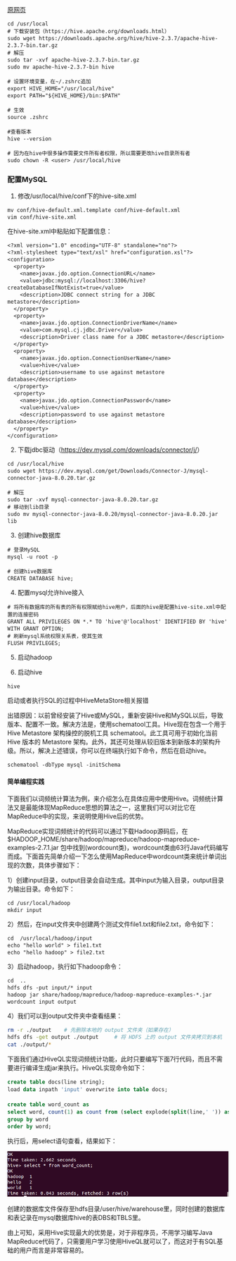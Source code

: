 [原网页](<http://dblab.xmu.edu.cn/blog/install-hive/>)
```
cd /usr/local
# 下载安装包（https://hive.apache.org/downloads.html）
sudo wget https://downloads.apache.org/hive/hive-2.3.7/apache-hive-2.3.7-bin.tar.gz
# 解压
sudo tar -xvf apache-hive-2.3.7-bin.tar.gz
sudo mv apache-hive-2.3.7-bin hive

# 设置环境变量，在~/.zshrc追加
export HIVE_HOME="/usr/local/hive"
export PATH="${HIVE_HOME}/bin:$PATH"

# 生效
source .zshrc

#查看版本
hive --version

# 因为在hive中很多操作需要文件所有者权限，所以需要更改hive目录所有者
sudo chown -R <user> /usr/local/hive
```

### 配置MySQL

1. 修改/usr/local/hive/conf下的hive-site.xml

```
mv conf/hive-default.xml.template conf/hive-default.xml
vim conf/hive-site.xml
```

在hive-site.xml中粘贴如下配置信息：

```
<?xml version="1.0" encoding="UTF-8" standalone="no"?>
<?xml-stylesheet type="text/xsl" href="configuration.xsl"?>
<configuration>
  <property>
    <name>javax.jdo.option.ConnectionURL</name>
    <value>jdbc:mysql://localhost:3306/hive?createDatabaseIfNotExist=true</value>
    <description>JDBC connect string for a JDBC metastore</description>
  </property>
  <property>
    <name>javax.jdo.option.ConnectionDriverName</name>
    <value>com.mysql.cj.jdbc.Driver</value>
    <description>Driver class name for a JDBC metastore</description>
  </property>
  <property>
    <name>javax.jdo.option.ConnectionUserName</name>
    <value>hive</value>
    <description>username to use against metastore database</description>
  </property>
  <property>
    <name>javax.jdo.option.ConnectionPassword</name>
    <value>hive</value>
    <description>password to use against metastore database</description>
  </property>
</configuration>
```

2. 下载jdbc驱动（<https://dev.mysql.com/downloads/connector/j/>）

```
cd /usr/local/hive
sudo wget https://dev.mysql.com/get/Downloads/Connector-J/mysql-connector-java-8.0.20.tar.gz

# 解压
sudo tar -xvf mysql-connector-java-8.0.20.tar.gz
# 移动到lib目录
sudo mv mysql-connector-java-8.0.20/mysql-connector-java-8.0.20.jar lib
```

3. 创建hive数据库
```
# 登录MySQL
mysql -u root -p

# 创建hive数据库
CREATE DATABASE hive;
```

4. 配置mysql允许hive接入
```
# 将所有数据库的所有表的所有权限赋给hive用户，后面的hive是配置hive-site.xml中配置的连接密码
GRANT ALL PRIVILEGES ON *.* TO 'hive'@'localhost' IDENTIFIED BY 'hive' WITH GRANT OPTION;
# 刷新mysql系统权限关系表，使其生效
FLUSH PRIVILEGES;
```

5. 启动hadoop

6. 启动hive

```
hive
```

启动或者执行SQL的过程中HiveMetaStore相关报错

出错原因：以前曾经安装了Hive或MySQL，重新安装Hive和MySQL以后，导致版本、配置不一致。解决方法是，使用schematool工具。Hive现在包含一个用于 Hive Metastore 架构操控的脱机工具 schematool。此工具可用于初始化当前 Hive 版本的 Metastore 架构。此外，其还可处理从较旧版本到新版本的架构升级。所以，解决上述错误，你可以在终端执行如下命令，然后在启动hive。

```
schematool -dbType mysql -initSchema
```

#### 简单编程实践

下面我们以词频统计算法为例，来介绍怎么在具体应用中使用Hive。词频统计算法又是最能体现MapReduce思想的算法之一，这里我们可以对比它在MapReduce中的实现，来说明使用Hive后的优势。

MapReduce实现词频统计的代码可以通过下载Hadoop源码后，在 $HADOOP_HOME/share/hadoop/mapreduce/hadoop-mapreduce-examples-2.7.1.jar 包中找到(wordcount类)，wordcount类由63行Java代码编写而成。下面首先简单介绍一下怎么使用MapReduce中wordcount类来统计单词出现的次数，具体步骤如下：

1）创建input目录，output目录会自动生成。其中input为输入目录，output目录为输出目录。命令如下：

```shell
cd /usr/local/hadoop
mkdir input
```

2）然后，在input文件夹中创建两个测试文件file1.txt和file2.txt，命令如下：

```shell
cd  /usr/local/hadoop/input
echo "hello world" > file1.txt
echo "hello hadoop" > file2.txt
```

3）启动hadoop，执行如下hadoop命令：

```shell
cd  ..
hdfs dfs -put input/* input
hadoop jar share/hadoop/mapreduce/hadoop-mapreduce-examples-*.jar wordcount input output
```

4）我们可以到output文件夹中查看结果：

```bash
rm -r ./output    # 先删除本地的 output 文件夹（如果存在）
hdfs dfs -get output ./output     # 将 HDFS 上的 output 文件夹拷贝到本机
cat ./output/*
```

下面我们通过HiveQL实现词频统计功能，此时只要编写下面7行代码，而且不需要进行编译生成jar来执行。HiveQL实现命令如下：

```sql
create table docs(line string);
load data inpath 'input' overwrite into table docs;

create table word_count as
select word, count(1) as count from (select explode(split(line,' ')) as word from docs) w
group by word
order by word;
```

执行后，用select语句查看，结果如下：

![img](Hive.assets/1.png)

创建的数据库文件保存至hdfs目录/user/hive/warehouse里，同时创建的数据库和表记录在mysql数据库hive的表DBS和TBLS里。

由上可知，采用Hive实现最大的优势是，对于非程序员，不用学习编写Java MapReduce代码了，只需要用户学习使用HiveQL就可以了，而这对于有SQL基础的用户而言是非常容易的。